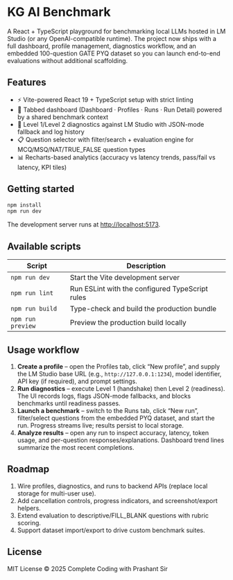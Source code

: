 # KG AI Benchmark

A React + TypeScript playground for benchmarking local LLMs hosted in LM Studio (or any
OpenAI-compatible runtime). The project now ships with a full dashboard, profile management,
diagnostics workflow, and an embedded 100-question GATE PYQ dataset so you can launch end-to-end
evaluations without additional scaffolding.

## Features

- ⚡️ Vite-powered React 19 + TypeScript setup with strict linting
- 🧭 Tabbed dashboard (Dashboard · Profiles · Runs · Run Detail) powered by a shared benchmark context
- 🧪 Level 1/Level 2 diagnostics against LM Studio with JSON-mode fallback and log history
- 📋 Question selector with filter/search + evaluation engine for MCQ/MSQ/NAT/TRUE_FALSE question types
- 📊 Recharts-based analytics (accuracy vs latency trends, pass/fail vs latency, KPI tiles)

## Getting started

```bash
npm install
npm run dev
```

The development server runs at [http://localhost:5173](http://localhost:5173).

## Available scripts

| Script        | Description                                      |
| ------------- | ------------------------------------------------ |
| `npm run dev` | Start the Vite development server                |
| `npm run lint`| Run ESLint with the configured TypeScript rules  |
| `npm run build`| Type-check and build the production bundle      |
| `npm run preview`| Preview the production build locally         |

## Usage workflow

1. **Create a profile** – open the Profiles tab, click “New profile”, and supply the LM Studio base
   URL (e.g., `http://127.0.0.1:1234`), model identifier, API key (if required), and prompt settings.
2. **Run diagnostics** – execute Level 1 (handshake) then Level 2 (readiness). The UI records logs,
   flags JSON-mode fallbacks, and blocks benchmarks until readiness passes.
3. **Launch a benchmark** – switch to the Runs tab, click “New run”, filter/select questions from the
   embedded PYQ dataset, and start the run. Progress streams live; results persist to local storage.
4. **Analyze results** – open any run to inspect accuracy, latency, token usage, and per-question
   responses/explanations. Dashboard trend lines summarize the most recent completions.

## Roadmap

1. Wire profiles, diagnostics, and runs to backend APIs (replace local storage for multi-user use).
2. Add cancellation controls, progress indicators, and screenshot/export helpers.
3. Extend evaluation to descriptive/FILL_BLANK questions with rubric scoring.
4. Support dataset import/export to drive custom benchmark suites.

## License

MIT License © 2025 Complete Coding with Prashant Sir
